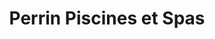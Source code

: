 ---
title: "Perrin Piscines et Spas"
url: /brossard/perrin-piscines-et-spas/
shop: swimming pool
---